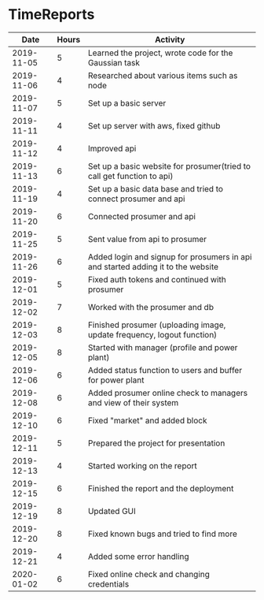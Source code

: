 # TimeReports

| Date  |      Hours    | Activity                                       |
| ----------- | ------- |------------------------------------------------
| 2019-11-05  | 5       | Learned the project, wrote code for the Gaussian task                |
| 2019-11-06  | 4       | Researched about various items such as node                |
| 2019-11-07  | 5       | Set up a basic server                |
| 2019-11-11  | 4       | Set up server with aws, fixed github    		|
| 2019-11-12  | 4       | Improved api   		|
| 2019-11-13  | 6    	  | Set up a basic website for prosumer(tried to call get function to api)  		|
| 2019-11-19  | 4	      | Set up a basic data base and tried to connect prosumer and api  		|
| 2019-11-20  | 6	      | Connected prosumer and api  		|
| 2019-11-25  | 5	      | Sent value from api to prosumer  		|
| 2019-11-26  | 6	      | Added login and signup for prosumers in api and started adding it to the website  |
| 2019-12-01  | 5	      | Fixed auth tokens and continued with prosumer  |
| 2019-12-02  | 7	      | Worked with the prosumer and db  |
| 2019-12-03  | 8	      | Finished prosumer (uploading image, update frequency, logout function)  |
| 2019-12-05  | 8	      | Started with manager (profile and power plant)  |
| 2019-12-06  | 6	      | Added status function to users and buffer for power plant  |
| 2019-12-08  | 6	      | Added prosumer online check to managers and view of their system  |
| 2019-12-10  | 6	      | Fixed "market" and added block  |
| 2019-12-11  | 5	      | Prepared the project for presentation   |
| 2019-12-13  | 4	      | Started working on the report   |
| 2019-12-15  | 6	      | Finished the report and the deployment   |
| 2019-12-19  | 8	      | Updated GUI   |
| 2019-12-20  | 8	      | Fixed known bugs and tried to find more   |
| 2019-12-21  | 4	      | Added some error handling   |
| 2020-01-02  | 6	      | Fixed online check and changing credentials   |
